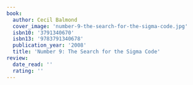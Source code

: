 ```yaml
---
book:
  author: Cecil Balmond
  cover_image: 'number-9-the-search-for-the-sigma-code.jpg'
  isbn10: '3791340670'
  isbn13: '9783791340678'
  publication_year: '2008'
  title: 'Number 9: The Search for the Sigma Code'
review:
  date_read: ''
  rating: ''
---
```

